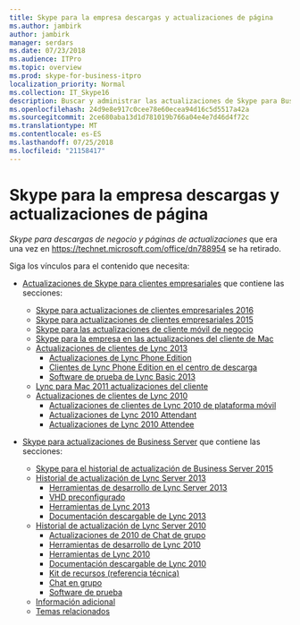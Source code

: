 ```yaml
---
title: Skype para la empresa descargas y actualizaciones de página
ms.author: jambirk
author: jambirk
manager: serdars
ms.date: 07/23/2018
ms.audience: ITPro
ms.topic: overview
ms.prod: skype-for-business-itpro
localization_priority: Normal
ms.collection: IT_Skype16
description: Buscar y administrar las actualizaciones de Skype para Business Server o Lync 2013. Use los vínculos para obtener más información y, a continuación, descargue las actualizaciones.
ms.openlocfilehash: 24d9e8e917c0cee78e60ecea94d16c5d5517a42a
ms.sourcegitcommit: 2ce680aba13d1d781019b766a04e4e7d46d4f72c
ms.translationtype: MT
ms.contentlocale: es-ES
ms.lasthandoff: 07/25/2018
ms.locfileid: "21158417"
---
```

# <a name="skype-for-business-downloads-and-updates-page"></a>Skype para la empresa descargas y actualizaciones de página

_Skype para descargas de negocio y páginas de actualizaciones_ que era una vez en https://technet.microsoft.com/office/dn788954 se ha retirado.

Siga los vínculos para el contenido que necesita:

- [Actualizaciones de Skype para clientes empresariales](sfb-client-updates.md) que contiene las secciones:
    - [Skype para actualizaciones de clientes empresariales 2016](sfb-client-updates.md#skype-for-business-2016-client-updates)
    - [Skype para actualizaciones de clientes empresariales 2015](sfb-client-updates.md#skype-for-business-2015-client-updates)
    - [Skype para las actualizaciones de cliente móvil de negocio](sfb-client-updates.md#skype-for-business-mobile-client-updates)
    - [Skype para la empresa en las actualizaciones del cliente de Mac](sfb-client-updates.md#skype-for-business-on-mac-client-updates)
    - [Actualizaciones de clientes de Lync 2013](sfb-client-updates.md#lync-2013-client-updates)
        - [Actualizaciones de Lync Phone Edition](sfb-client-updates.md#lync-phone-edition-updates)
        - [Clientes de Lync Phone Edition en el centro de descarga](sfb-client-updates.md#lync-phone-edition-clients-on-download-center)
        - [Software de prueba de Lync Basic 2013](sfb-client-updates.md#trial-software)
    - [Lync para Mac 2011 actualizaciones del cliente](sfb-client-updates.md#lync-for-mac-2011-client-updates)
    - [Actualizaciones de clientes de Lync 2010](sfb-client-updates.md#lync-2010-client-updates)
        - [Actualizaciones de clientes de Lync 2010 de plataforma móvil](sfb-client-updates.md#lync-mobile-platform-2010-client-updates)
        - [Actualizaciones de Lync 2010 Attendant](sfb-client-updates.md#lync-2010-attendant-updates)
        - [Actualizaciones de Lync 2010 Attendee](sfb-client-updates.md#lync-2010-attendee-updates) 

- [Skype para actualizaciones de Business Server](sfb-server-updates.md) que contiene las secciones:
    - [Skype para el historial de actualización de Business Server 2015](sfb-server-updates.md#skype-for-business-server-2015-update-history)
    - [Historial de actualización de Lync Server 2013](sfb-server-updates.md#lync-server-2013-update-history)
        - [Herramientas de desarrollo de Lync Server 2013](sfb-server-updates.md#lync-server-2013-dev-tools)
        - [VHD preconfigurado](sfb-server-updates.md#pre-configured-vhds)
        - [Herramientas de Lync 2013](sfb-server-updates.md#lync-2013-tools)
        - [Documentación descargable de Lync 2013](sfb-server-updates.md#lync-2013-downloadable-documentation)
    - [Historial de actualización de Lync Server 2010](sfb-server-updates.md#lync-server-2010-update-history)
        - [Actualizaciones de 2010 de Chat de grupo](sfb-server-updates.md#group-chat-2010-updates)
        - [Herramientas de desarrollo de Lync 2010](sfb-server-updates.md#lync-2010-dev-tools)
        - [Herramientas de Lync 2010](sfb-server-updates.md#lync-2010-tools)
        - [Documentación descargable de Lync 2010](sfb-server-updates.md#lync-2010-downloadable-documentation)
        - [Kit de recursos (referencia técnica)](sfb-server-updates.md#resource-kit-technical-reference)
        - [Chat en grupo](sfb-server-updates.md#group-chat)
        - [Software de prueba](sfb-server-updates.md#trial-software)
    - [Información adicional](sfb-server-updates.md#additional-information)
    - [Temas relacionados](sfb-server-updates.md#related-topics) 
